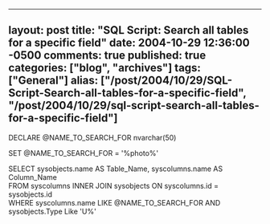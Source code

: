   ---
  layout: post
  title: "SQL Script: Search all tables for a specific field"
  date: 2004-10-29 12:36:00 -0500
  comments: true
  published: true
  categories: ["blog", "archives"]
  tags: ["General"]
  alias: ["/post/2004/10/29/SQL-Script-Search-all-tables-for-a-specific-field", "/post/2004/10/29/sql-script-search-all-tables-for-a-specific-field"]
  ---
<!-- more -->
<P>DECLARE @NAME_TO_SEARCH_FOR nvarchar(50)</P>
<P>SET @NAME_TO_SEARCH_FOR = '%photo%'</P>
<P>SELECT&nbsp;sysobjects.name AS Table_Name, syscolumns.name AS Column_Name <BR>FROM syscolumns INNER JOIN sysobjects ON syscolumns.id = sysobjects.id<BR>WHERE syscolumns.name LIKE @NAME_TO_SEARCH_FOR AND sysobjects.Type Like 'U%'</P>
